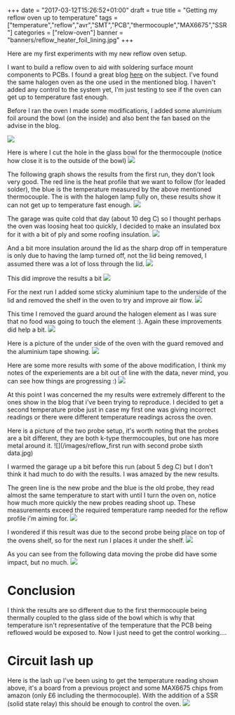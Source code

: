 +++
date = "2017-03-12T15:26:52+01:00"
draft = true
title = "Getting my reflow oven up to temperature"
tags = ["temperature","reflow","avr","SMT","PCB","thermocouple","MAX6675","SSR"]
categories = ["relow-oven"]
banner = "banners/reflow_heater_foil_lining.jpg"
+++

Here are my first experiments with my new reflow oven setup.

<!--more-->

I want to build a reflow oven to aid with soldering surface mount components to PCBs. I found a great blog [here](http://andybrown.me.uk/2014/05/11/awreflow/) on the subject. I've found the same halogen oven as the one used in the mentioned blog. I haven't added any control to the system yet, I'm just testing to see if the oven can get up to temperature fast enough.

Before I ran the oven I made some modifications, I added some aluminium foil around the bowl (on the inside) and also bent the fan based on the advise in the blog.

![](/images/reflow_heater_foil_lining.jpg)

Here is where I cut the hole in the glass bowl for the thermocouple (notice how close it is to the outside of the bowl)
![](/images/reflow_glass_hole_probe.jpg)

The following graph shows the results from the first run, they don't look very good. The red line is the heat profile that we want to follow (for leaded solder), the blue is the temperature measured by the above mentioned thermocouple. The is with the halogen lamp fully on, these results show it can not get up to temperature fast enough.
![](/images/reflow_first_run_bent_fan_blades.png)

The garage was quite cold that day (about 10 deg C) so I thought perhaps the oven was loosing heat too quickly, I decided to make an insulated box for it with a bit of ply and some roofing insulation.
![](/images/reflow_heater_box_lid_off.jpg)

And a bit more insulation around the lid as the sharp drop off in temperature is only due to having the lamp turned off, not the lid being removed, I assumed there was a lot of loss through the lid.
![](/images/reflow_heater_insulated_box.jpg)

This did improve the results a bit
![](/images/reflow_second_run_insulation.png)

For the next run I added some sticky aluminium tape to the underside of the lid and removed the shelf in the oven to try and improve air flow.
![](/images/reflow_third_run_foil_lid_no_guard.png)

This time I removed the guard around the halogen element as I was sure that no food was going to touch the element :). Again these improvements did help a bit.
![](/images/reflow_fourth_box.png)

Here is a picture of the under side of the oven with the guard removed and the aluminium tape showing.
![](/images/reflow_heater_lid_ali_tape.jpg)

Here are some more results with some of the above modification, I think my notes of the experiements are a bit out of line with the data, never mind, you can see how things are progressing :)
![](/images/reflow_fifth_ali_tape_lid_no_shelf.png)

At this point I was concerned the my results were extremely different to the ones show in the blog that i've been trying to reproduce. I decided to get a second temperature probe just in case my first one was giving incorrect readings or there were different temperature readings across the oven.

Here is a picture of the two probe setup, it's worth noting that the probes are a bit different, they are both k-type thermocouples, but one has more metal around it.
![](/images/reflow_first run with second probe sixth data.jpg)

I warmed the garage up a bit before this run (about 5 deg C) but I don't think it had much to do with the results.
I was amazed by the new results.

The green line is the new probe and the blue is the old probe, they read almost the same temperature to start with until I turn the oven on, notice how much more quickly the new probes reading shoot up. These measurements exceed the required temperature ramp needed for the reflow profile i'm aiming for.
![](/images/reflow_sixth_second_probe_higher_ambient.png)

I wondered if this result was due to the second probe being place on top of the ovens shelf, so for the next run I places it under the shelf.
![](/images/reflow_seventh_second_probe_under_shelf.jpg)

As you can see from the following data moving the probe did have some impact, but no much.
![](/images/reflow_seventh_moved_second_probe_lower.png)

# Conclusion
I think the results are so different due to the first thermocouple being thermally coupled to the glass side of the bowl which is why that temperature isn't representative of the temperature that the PCB being reflowed would be exposed to. Now I just need to get the control working....


# Circuit lash up
Here is the lash up I've been using to get the temperature reading shown above, it's a board from a previous project and some MAX6675 chips from amazon (only £6 including the thermocouple). With the addition of a SSR (solid state relay) this should be enough to control the oven.
![](/images/reflow_lash_up.jpg)

